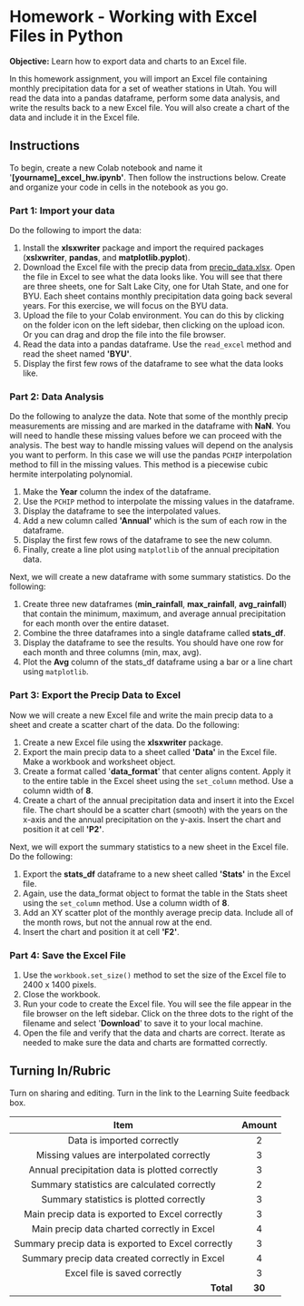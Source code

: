 # Homework - Working with Excel Files in Python

**Objective:** Learn how to export data and charts to an Excel file.

In this homework assignment, you will import an Excel file containing monthly precipitation data for a set of weather stations in Utah. You will read the data into a pandas dataframe, perform some data analysis, and write the results back to a new Excel file. You will also create a chart of the data and include it in the Excel file.

## Instructions

To begin, create a new Colab notebook and name it '**[yourname]_excel_hw.ipynb'**. Then follow the instructions below. Create and organize your code in cells in the notebook as you go.

### Part 1: Import your data

Do the following to import the data:

1. Install the **xlsxwriter** package and import the required packages (**xslxwriter**, **pandas**, and **matplotlib.pyplot**).
2. Download the Excel file with the precip data from [precip_data.xlsx](precip_data.xlsx). Open the file in Excel to 
   see what the data looks like. You will see that there are three sheets, one for Salt Lake City, one for Utah 
   State, and one for BYU. Each sheet contains monthly precipitation data going back several years. For this 
   exercise, we will focus on the BYU data.
3. Upload the file to your Colab environment. You can do this by clicking on the folder icon on the left sidebar, then clicking on the upload icon. Or you can drag and drop the file into the file browser.
4. Read the data into a pandas dataframe. Use the `read_excel` method and read the sheet named **'BYU'**.
5. Display the first few rows of the dataframe to see what the data looks like.

### Part 2: Data Analysis

Do the following to analyze the data. Note that some of the monthly precip measurements are missing and are marked in the dataframe with **NaN**. You will need to handle these missing values before we can proceed with the analysis. The best way to handle missing values will depend on the analysis you want to perform. In this case we will use the pandas `PCHIP` interpolation method to fill in the missing values. This method is a piecewise cubic hermite interpolating polynomial.

1. Make the **Year** column the index of the dataframe.
2. Use the `PCHIP` method to interpolate the missing values in the dataframe. 
3. Display the dataframe to see the interpolated values.
4. Add a new column called **'Annual'** which is the sum of each row in the dataframe.
5. Display the first few rows of the dataframe to see the new column.
6. Finally, create a line plot using `matplotlib` of the annual precipitation data.

Next, we will create a new dataframe with some summary statistics. Do the following:

1. Create three new dataframes (**min_rainfall**, **max_rainfall**, **avg_rainfall**) that contain the minimum, maximum, and average annual precipitation for each month over the entire dataset.
2. Combine the three dataframes into a single dataframe called **stats_df**.
3. Display the dataframe to see the results. You should have one row for each month and three columns (min, max, avg).
4. Plot the **Avg** column of the stats_df dataframe using a bar or a line chart using `matplotlib`.

### Part 3: Export the Precip Data to Excel

Now we will create a new Excel file and write the main precip data to a sheet and create a scatter chart of the data. Do the following:

1. Create a new Excel file using the **xlsxwriter** package.
2. Export the main precip data to a sheet called **'Data'** in the Excel file. Make a workbook and worksheet object.
3. Create a format called '**data_format**' that center aligns content. Apply it to the entire table in the Excel sheet using the `set_column` method. Use a column width of **8**.
4. Create a chart of the annual precipitation data and insert it into the Excel file. The chart should be a scatter chart (smooth) with the years on the x-axis and the annual precipitation on the y-axis. Insert the chart and position it at cell **'P2'**.

Next, we will export the summary statistics to a new sheet in the Excel file. Do the following:

1. Export the **stats_df** dataframe to a new sheet called **'Stats'** in the Excel file.
2. Again, use the data_format object to format the table in the Stats sheet using the `set_column` method. Use a column width of **8**.
3. Add an XY scatter plot of the monthly average precip data. Include all of the month rows, but not the annual row at the end. 
4. Insert the chart and position it at cell **'F2'**.

### Part 4: Save the Excel File

1. Use the `workbook.set_size()` method to set the size of the Excel file to 2400 x 1400 pixels.
2. Close the workbook.
3. Run your code to create the Excel file. You will see the file appear in the file browser on the left sidebar. Click on the three dots to the right of the filename and select '**Download**' to save it to your local machine.
4. Open the file and verify that the data and charts are correct. Iterate as needed to make sure the data and charts are formatted correctly.

## Turning In/Rubric

Turn on sharing and editing. Turn in the link to the Learning Suite feedback box.

|                      **Item**                      | **Amount** |
|:--------------------------------------------------:|:----------:|
|             Data is imported correctly             |     2      |
|     Missing values are interpolated correctly      |     3      |
|   Annual precipitation data is plotted correctly   |     3      |
|    Summary statistics are calculated correctly     |     2      |
|      Summary statistics is plotted correctly       |     3      |
|  Main precip data is exported to Excel correctly   |     3      |
|    Main precip data charted correctly in Excel     |     4      |
| Summary precip data is exported to Excel correctly |     3      |
|   Summary precip data created correctly in Excel   |     4      |
|           Excel file is saved correctly            |     3      |
|   <div style="text-align: right">**Total**</div>   |   **30**   |




